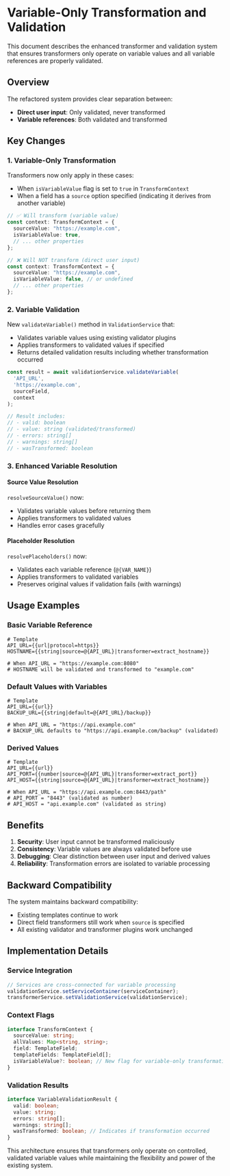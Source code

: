 # Variable-Only Transformation and Validation

This document describes the enhanced transformer and validation system that ensures transformers only operate on variable values and all variable references are properly validated.

## Overview

The refactored system provides clear separation between:
- **Direct user input**: Only validated, never transformed
- **Variable references**: Both validated and transformed

## Key Changes

### 1. Variable-Only Transformation

Transformers now only apply in these cases:
- When `isVariableValue` flag is set to `true` in `TransformContext`
- When a field has a `source` option specified (indicating it derives from another variable)

```typescript
// ✅ Will transform (variable value)
const context: TransformContext = {
  sourceValue: "https://example.com",
  isVariableValue: true,
  // ... other properties
};

// ❌ Will NOT transform (direct user input)
const context: TransformContext = {
  sourceValue: "https://example.com", 
  isVariableValue: false, // or undefined
  // ... other properties
};
```

### 2. Variable Validation

New `validateVariable()` method in `ValidationService` that:
- Validates variable values using existing validator plugins
- Applies transformers to validated values if specified
- Returns detailed validation results including whether transformation occurred

```typescript
const result = await validationService.validateVariable(
  'API_URL',
  'https://example.com',
  sourceField,
  context
);

// Result includes:
// - valid: boolean
// - value: string (validated/transformed)
// - errors: string[]
// - warnings: string[]  
// - wasTransformed: boolean
```

### 3. Enhanced Variable Resolution

#### Source Value Resolution
`resolveSourceValue()` now:
- Validates variable values before returning them
- Applies transformers to validated values
- Handles error cases gracefully

#### Placeholder Resolution  
`resolvePlaceholders()` now:
- Validates each variable reference (`@{VAR_NAME}`)
- Applies transformers to validated variables
- Preserves original values if validation fails (with warnings)

## Usage Examples

### Basic Variable Reference
```env
# Template
API_URL={{url|protocol=https}}
HOSTNAME={{string|source=@{API_URL}|transformer=extract_hostname}}

# When API_URL = "https://example.com:8080"
# HOSTNAME will be validated and transformed to "example.com"
```

### Default Values with Variables
```env
# Template  
API_URL={{url}}
BACKUP_URL={{string|default=@{API_URL}/backup}}

# When API_URL = "https://api.example.com"
# BACKUP_URL defaults to "https://api.example.com/backup" (validated)
```

### Derived Values
```env
# Template
API_URL={{url}}
API_PORT={{number|source=@{API_URL}|transformer=extract_port}}
API_HOST={{string|source=@{API_URL}|transformer=extract_hostname}}

# When API_URL = "https://api.example.com:8443/path"
# API_PORT = "8443" (validated as number)
# API_HOST = "api.example.com" (validated as string)
```

## Benefits

1. **Security**: User input cannot be transformed maliciously
2. **Consistency**: Variable values are always validated before use
3. **Debugging**: Clear distinction between user input and derived values
4. **Reliability**: Transformation errors are isolated to variable processing

## Backward Compatibility

The system maintains backward compatibility:
- Existing templates continue to work
- Direct field transformers still work when `source` is specified
- All existing validator and transformer plugins work unchanged

## Implementation Details

### Service Integration
```typescript
// Services are cross-connected for variable processing
validationService.setServiceContainer(serviceContainer);
transformerService.setValidationService(validationService);
```

### Context Flags
```typescript
interface TransformContext {
  sourceValue: string;
  allValues: Map<string, string>;
  field: TemplateField;
  templateFields: TemplateField[];
  isVariableValue?: boolean; // New flag for variable-only transformation
}
```

### Validation Results
```typescript
interface VariableValidationResult {
  valid: boolean;
  value: string;
  errors: string[];
  warnings: string[];
  wasTransformed: boolean; // Indicates if transformation occurred
}
```

This architecture ensures that transformers only operate on controlled, validated variable values while maintaining the flexibility and power of the existing system.
